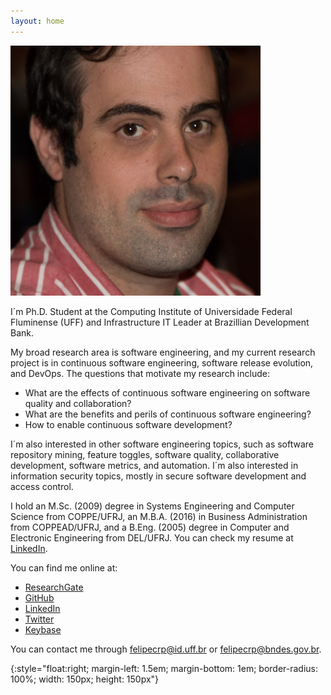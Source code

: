 ```yaml
---
layout: home
---
```


![self_pic]

I´m Ph.D. Student at the Computing Institute of Universidade Federal Fluminense (UFF) and Infrastructure IT Leader at Brazillian Development Bank.  

My broad research area is software engineering, and my current research project is in continuous software engineering, software release evolution, and DevOps. The questions that motivate my research include:
  - What are the effects of continuous software engineering on software quality and collaboration?
  - What are the benefits and perils of continuous software engineering?
  - How to enable continuous software development?

I´m also interested in other software engineering topics, such as software repository mining, feature toggles, software quality, collaborative development, software metrics, and automation. I´m also interested in information security topics, mostly in secure software development and access control.

I hold an M.Sc. (2009) degree in Systems Engineering and Computer Science from COPPE/UFRJ, an M.B.A. (2016) in Business Administration from COPPEAD/UFRJ, and a B.Eng. (2005) degree in Computer and Electronic Engineering from DEL/UFRJ. You can check my resume at [LinkedIn].


You can find me online at:
  - [ResearchGate]
  - [GitHub]
  - [LinkedIn]
  - [Twitter]
  - [Keybase]

You can contact me through <felipecrp@id.uff.br> or <felipecrp@bndes.gov.br>.

[ResearchGate]: https://www.researchgate.net/profile/Felipe_Rego_Pinto2
[GitHub]: https://github.com/felipecrp
[LinkedIn]: http://linkedin.com/in/felipecrp
[Twitter]: https://twitter.com/felipecrp
[Keybase]: https://keybase.io/felipecrp

[self_pic]: /assets/foto-400.jpg
{:style="float:right; margin-left: 1.5em; margin-bottom: 1em; border-radius: 100%; width: 150px; height: 150px"}
